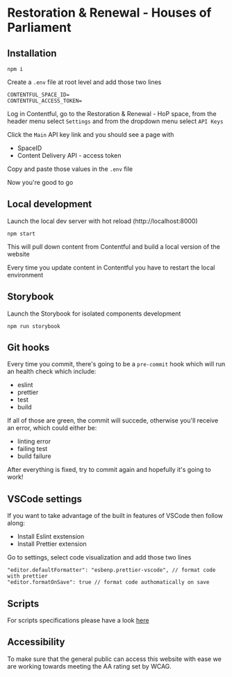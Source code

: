 # Restoration & Renewal - Houses of Parliament

## Installation

```
npm i
```

Create a `.env` file at root level and add those two lines

```
CONTENTFUL_SPACE_ID=
CONTENTFUL_ACCESS_TOKEN=
```

Log in Contentful, go to the Restoration & Renewal - HoP space, from the header
menu select `Settings` and from the dropdown menu select `API Keys`

Click the `Main` API key link and you should see a page with

- SpaceID
- Content Delivery API - access token

Copy and paste those values in the `.env` file

Now you're good to go

## Local development

Launch the local dev server with hot reload (http://localhost:8000)

```
npm start
```

This will pull down content from Contentful and build a local version of the
website

Every time you update content in Contentful you have to restart the local
environment

## Storybook

Launch the Storybook for isolated components development

```
npm run storybook
```

## Git hooks

Every time you commit, there's going to be a `pre-commit` hook which will run an
health check which include:

- eslint
- prettier
- test
- build

If all of those are green, the commit will succede, otherwise you'll receive an
error, which could either be:

- linting error
- failing test
- build failure

After everything is fixed, try to commit again and hopefully it's going to work!

## VSCode settings

If you want to take advantage of the built in features of VSCode then follow
along:

- Install Eslint exstension
- Install Prettier extension

Go to settings, select code visualization and add those two lines

```
"editor.defaultFormatter": "esbenp.prettier-vscode", // format code with prettier
"editor.formatOnSave": true // format code authomatically on save
```

## Scripts

For scripts specifications please have a look [here](scripts/RADME.md)

## Accessibility

To make sure that the general public can access this website with ease we are
working towards meeting the AA rating set by WCAG.
